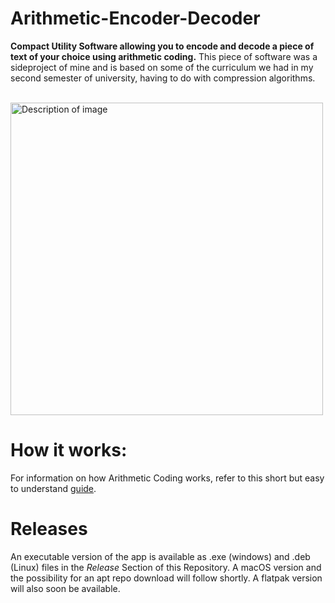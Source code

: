 # Arithmetic-Encoder-Decoder
**Compact Utility Software allowing you to encode and decode a piece of text of your choice using arithmetic coding.** This piece of software was a sideproject of mine and is based on some of the curriculum we had in my second semester of university, having to do with compression algorithms.

<br>

<img src="https://i.imgur.com/TTBl9Wb.png" alt="Description of image" width="500">

<br>

# How it works:
For information on how Arithmetic Coding works, refer to this short but easy to understand [guide](https://go-compression.github.io/algorithms/arithmetic/).

# Releases
An executable version of the app is available as .exe (windows) and .deb (Linux) files in the *Release* Section of this Repository. 
A macOS version and the possibility for an apt repo download will follow shortly. A flatpak version will also soon be available.

